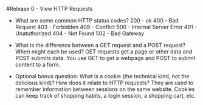 #Release 0 - View HTTP Requests

- What are some common HTTP status codes?
    200 - ok
    400 - Bad Request
    403 - Forbidden
    409 - Conflict
    500 - Internal Server Error
    401 - Unatuthorized
    404 - Not Found
    502 - Bad Gateway
- What is the difference between a GET request and a POST request? When might each be used?
GET requests get a page or other data and POST submits data. You use GET to get a webpage and POST to submit content to a form.

- Optional bonus question: What is a cookie (the technical kind, not the delicious kind)? How does it relate to HTTP requests?
They are used to remember information between sessions on the same website. Cookies can keep track of shopping habits, a login session, a shopping cart, etc.